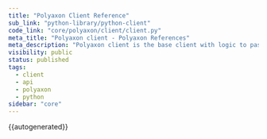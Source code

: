 ```yaml
---
title: "Polyaxon Client Reference"
sub_link: "python-library/python-client"
code_link: "core/polyaxon/client/client.py"
meta_title: "Polyaxon client - Polyaxon References"
meta_description: "Polyaxon client is the base client with logic to pass config and token to other specific clients."
visibility: public
status: published
tags:
  - client
  - api
  - polyaxon
  - python
sidebar: "core"
---
```


{{autogenerated}}

